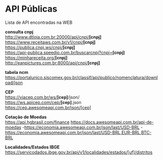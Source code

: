 # API Públicas
Lista de API encontradas na WEB

<b>consulta cnpj</b><br>
http://www.dtloja.com.br:20000/api/cnpj/<b>[cnpj]</b><br>
https://www.receitaws.com.br/v1/cnpj/<b>[cnpj]</b> <br>
https://publica.cnpj.ws/cnpj/<b>[cnpj]</b><br>
https://api-publica.speedio.com.br/buscarcnpj?cnpj=<b>[cnpj]</b> <br>
https://minhareceita.org/<b>[cnpj]</b> <br>
http://eanpictures.com.br:8000/api/cnpj/<b>[cnpj]</b> <br>

<b>tabela ncm</b><br>
https://portalunico.siscomex.gov.br/classif/api/publico/nomenclatura/download/json
  
<b>CEP</b><br>
https://viacep.com.br/ws/<b>[cep]</b>/json/ <br>
https://ws.apicep.com/cep/<b>[cep]</b>.json <br>
https://cep.awesomeapi.com.br/json/[cep]</b> <br>

<b>Cotação de Moedas</b><br>
 https://api.hgbrasil.com/finance
 https://docs.awesomeapi.com.br/api-de-moedas
  -https://economia.awesomeapi.com.br/json/last/USD-BRL
  -https://economia.awesomeapi.com.br/json/last/USD-BRL,EUR-BRL,BTC-BRL

<b>Localidades/Estados IBGE</b><br>
https://servicodados.ibge.gov.br/api/v1/localidades/estados/[uf]/distritos
